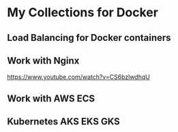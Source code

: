 # My Collections for Docker 

## Load Balancing for Docker containers 

## Work with Nginx
https://www.youtube.com/watch?v=CS6bzlwdhqU

## Work with AWS ECS

## Kubernetes AKS EKS GKS
